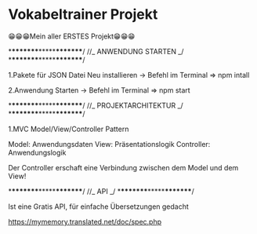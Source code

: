 # Vokabeltrainer Projekt

😁😁😁Mein aller ERSTES Projekt😁😁😁

\***\*\*\*\*\*\*\***\*\*\*\*\***\*\*\*\*\*\*\***/
//_ ANWENDUNG STARTEN _/ \***\*\*\*\*\*\*\***\*\*\*\*\***\*\*\*\*\*\*\***/

1.Pakete für JSON Datei Neu installieren
-> Befehl im Terminal => npm intall

2.Anwendung Starten
-> Befehl im Terminal => npm start

\***\*\*\*\*\*\*\***\*\*\*\*\***\*\*\*\*\*\*\***/
//_ PROJEKTARCHITEKTUR _/ \***\*\*\*\*\*\*\***\*\*\*\*\***\*\*\*\*\*\*\***/

1.MVC Model/View/Controller Pattern

Model: Anwendungsdaten
View: Präsentationslogik
Controller: Anwendungslogik

Der Controller erschaft eine Verbindung zwischen
dem Model und dem View!

\***\*\*\*\*\*\*\***\*\*\*\*\***\*\*\*\*\*\*\***/
//_ API _/ \***\*\*\*\*\*\*\***\*\*\*\*\***\*\*\*\*\*\*\***/

Ist eine Gratis API, für einfache Übersetzungen gedacht

https://mymemory.translated.net/doc/spec.php
